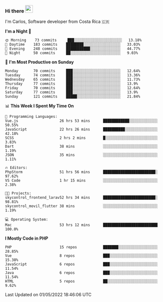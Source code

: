 ### Hi there <img src="https://media.giphy.com/media/hvRJCLFzcasrR4ia7z/giphy.gif" width="25px">

I'm Carlos, Software developer from Costa Rica 🇨🇷

<!--START_SECTION:waka-->
**I'm a Night 🦉** 

```text
🌞 Morning    73 commits     ███░░░░░░░░░░░░░░░░░░░░░░   13.18% 
🌆 Daytime    183 commits    ████████░░░░░░░░░░░░░░░░░   33.03% 
🌃 Evening    248 commits    ███████████░░░░░░░░░░░░░░   44.77% 
🌙 Night      50 commits     ██░░░░░░░░░░░░░░░░░░░░░░░   9.03%

```
📅 **I'm Most Productive on Sunday** 

```text
Monday       70 commits     ███░░░░░░░░░░░░░░░░░░░░░░   12.64% 
Tuesday      74 commits     ███░░░░░░░░░░░░░░░░░░░░░░   13.36% 
Wednesday    65 commits     ███░░░░░░░░░░░░░░░░░░░░░░   11.73% 
Thursday     77 commits     ███░░░░░░░░░░░░░░░░░░░░░░   13.9% 
Friday       70 commits     ███░░░░░░░░░░░░░░░░░░░░░░   12.64% 
Saturday     77 commits     ███░░░░░░░░░░░░░░░░░░░░░░   13.9% 
Sunday       121 commits    █████░░░░░░░░░░░░░░░░░░░░   21.84%

```


📊 **This Week I Spent My Time On** 

```text
💬 Programming Languages: 
Vue.js                   26 hrs 53 mins      ████████████░░░░░░░░░░░░░   50.55% 
JavaScript               22 hrs 26 mins      ██████████░░░░░░░░░░░░░░░   42.18% 
SCSS                     2 hrs 2 mins        █░░░░░░░░░░░░░░░░░░░░░░░░   3.83% 
Dart                     38 mins             ░░░░░░░░░░░░░░░░░░░░░░░░░   1.19% 
JSON                     35 mins             ░░░░░░░░░░░░░░░░░░░░░░░░░   1.11%

🔥 Editors: 
PhpStorm                 51 hrs 56 mins      ████████████████████████░   97.62% 
VS Code                  1 hr 15 mins        ░░░░░░░░░░░░░░░░░░░░░░░░░   2.38%

🐱‍💻 Projects: 
skycontrol_frontend_larav52 hrs 34 mins      ████████████████████████░   98.81% 
skycontrol_movil_flutter 38 mins             ░░░░░░░░░░░░░░░░░░░░░░░░░   1.19%

💻 Operating System: 
Mac                      53 hrs 12 mins      █████████████████████████   100.0%

```

**I Mostly Code in PHP** 

```text
PHP                      15 repos            ███████░░░░░░░░░░░░░░░░░░   28.85% 
Vue                      8 repos             ███░░░░░░░░░░░░░░░░░░░░░░   15.38% 
JavaScript               6 repos             ███░░░░░░░░░░░░░░░░░░░░░░   11.54% 
Java                     6 repos             ███░░░░░░░░░░░░░░░░░░░░░░   11.54% 
HTML                     5 repos             ██░░░░░░░░░░░░░░░░░░░░░░░   9.62%

```



 Last Updated on 01/05/2022 18:46:06 UTC
<!--END_SECTION:waka-->
